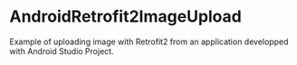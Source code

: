 # AndroidRetrofit2ImageUpload
Example of uploading image with Retrofit2 from an application developped with Android Studio Project.

